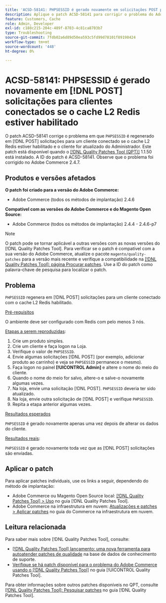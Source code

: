 ```yaml
---
title: 'ACSD-58141: PHPSESSID é gerado novamente em solicitações POST para clientes conectados com cache L2 Redis ativado'
description: Aplique o patch ACSD-58141 para corrigir o problema do Adobe Commerce em que "PHPSESSID" é regenerado em solicitações POST na área da Loja para um cliente conectado com o cache L2 Redis ativado e o cliente é atualizado do administrador.
feature: Customers, Cache
role: Admin, Developer
exl-id: c188c215-204c-489f-8703-4c81ca8703b7
type: Troubleshooting
source-git-commit: 7fdb02a6d89d50ea593c5fd99d78101f89198424
workflow-type: tm+mt
source-wordcount: '448'
ht-degree: 0%

---
```


# ACSD-58141: PHPSESSID é gerado novamente em [!DNL POST] solicitações para clientes conectados se o cache L2 Redis estiver habilitado

O patch ACSD-58141 corrige o problema em que `PHPSESSID` é regenerado em [!DNL POST] solicitações para um cliente conectado se o cache L2 Redis estiver habilitado e o cliente for atualizado do Administrador. Este patch está disponível quando o [[!DNL Quality Patches Tool (QPT)]](https://experienceleague.adobe.com/en/docs/commerce-operations/tools/quality-patches-tool/quality-patches-tool-to-self-serve-quality-patches) 1.1.50 está instalado. A ID do patch é ACSD-58141. Observe que o problema foi corrigido no Adobe Commerce 2.4.7.

## Produtos e versões afetados

**O patch foi criado para a versão do Adobe Commerce:**

* Adobe Commerce (todos os métodos de implantação) 2.4.6

**Compatível com as versões do Adobe Commerce e do Magento Open Source:**

* Adobe Commerce (todos os métodos de implantação) 2.4.4 - 2.4.6-p7

>[!NOTE]
>
>O patch pode se tornar aplicável a outras versões com as novas versões do [!DNL Quality Patches Tool]. Para verificar se o patch é compatível com a sua versão do Adobe Commerce, atualize o pacote `magento/quality-patches` para a versão mais recente e verifique a compatibilidade na [[!DNL Quality Patches Tool]: página Procurar patches](https://experienceleague.adobe.com/tools/commerce-quality-patches/index.html). Use a ID do patch como palavra-chave de pesquisa para localizar o patch.

## Problema

`PHPSESSID` regenera em [!DNL POST] solicitações para um cliente conectado com o cache L2 Redis habilitado.

<u>Pré-requisitos</u>

O ambiente deve ser configurado com Redis com pelo menos 3 nós.

<u>Etapas a serem reproduzidas</u>:

1. Crie um produto simples.
1. Crie um cliente e faça logon na Loja.
1. Verifique o valor de `PHPSESSID`.
1. Envie algumas solicitações [!DNL POST] (por exemplo, adicionar produto ao carrinho) e veja se `PHPSESSID` permanece o mesmo).
1. Faça logon no painel **[!UICONTROL Admin]** e altere o nome do meio do cliente.
1. Quando o nome do meio for salvo, altere-o e salve-o novamente algumas vezes.
1. Na loja, envie uma solicitação [!DNL POST]. `PHPSESSID` deveria ter sido atualizado.
1. Na loja, envie outra solicitação de [!DNL POST] e verifique `PHPSESSID`.
1. Repita a etapa anterior algumas vezes.

<u>Resultados esperados</u>

`PHPSESSID` é gerado novamente apenas uma vez depois de alterar os dados do cliente.

<u>Resultados reais</u>:

`PHPSESSID` é gerado novamente toda vez que as [!DNL POST] solicitações são enviadas.

## Aplicar o patch

Para aplicar patches individuais, use os links a seguir, dependendo do método de implantação:

* Adobe Commerce ou Magento Open Source local: [[!DNL Quality Patches Tool] > Uso](/help/tools/quality-patches-tool/usage.md) no guia [!DNL Quality Patches Tool].
* Adobe Commerce na infraestrutura em nuvem: [Atualizações e patches > Aplicar patches](https://experienceleague.adobe.com/docs/commerce-cloud-service/user-guide/develop/upgrade/apply-patches.html) no guia do Commerce na infraestrutura em nuvem.

## Leitura relacionada

Para saber mais sobre [!DNL Quality Patches Tool], consulte:

* [[!DNL Quality Patches Tool] lançamento: uma nova ferramenta para autoatender patches de qualidade](https://experienceleague.adobe.com/en/docs/commerce-operations/tools/quality-patches-tool/quality-patches-tool-to-self-serve-quality-patches) na base de dados de conhecimento de suporte.
* [Verifique se há patch disponível para o problema do Adobe Commerce usando o  [!DNL Quality Patches Tool]](/help/tools/quality-patches-tool/patches-available-in-qpt/check-patch-for-magento-issue-with-magento-quality-patches.md) no guia [!UICONTROL Quality Patches Tool].


Para obter informações sobre outros patches disponíveis no QPT, consulte [[!DNL Quality Patches Tool]: Pesquisar patches](https://experienceleague.adobe.com/tools/commerce-quality-patches/index.html) no guia [!DNL Quality Patches Tool].
